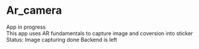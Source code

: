 # Ar_camera
App in progress<br>
This app uses AR fundamentals to capture image and coversion into sticker
Status:
Image capturing done
Backend is left
